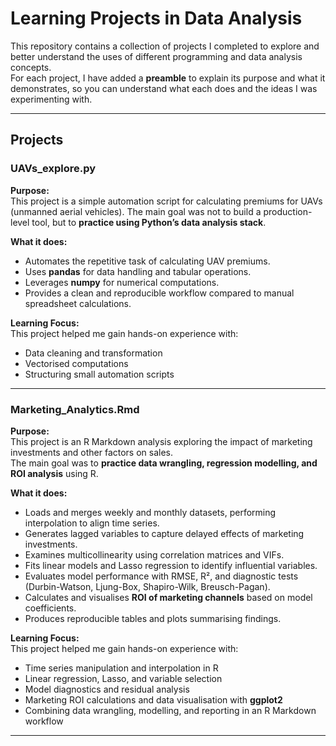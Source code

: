 # Learning Projects in Data Analysis

This repository contains a collection of projects I completed to explore and better understand the uses of different programming and data analysis concepts.  
For each project, I have added a **preamble** to explain its purpose and what it demonstrates, so you can understand what each does and the ideas I was experimenting with.

---

## Projects

### UAVs_explore.py
**Purpose:**  
This project is a simple automation script for calculating premiums for UAVs (unmanned aerial vehicles). The main goal was not to build a production-level tool, but to **practice using Python’s data analysis stack**.

**What it does:**  
- Automates the repetitive task of calculating UAV premiums.  
- Uses **pandas** for data handling and tabular operations.  
- Leverages **numpy** for numerical computations.  
- Provides a clean and reproducible workflow compared to manual spreadsheet calculations.

**Learning Focus:**  
This project helped me gain hands-on experience with:  
- Data cleaning and transformation  
- Vectorised computations  
- Structuring small automation scripts  

---

### Marketing_Analytics.Rmd
**Purpose:**  
This project is an R Markdown analysis exploring the impact of marketing investments and other factors on sales.  
The main goal was to **practice data wrangling, regression modelling, and ROI analysis** using R.

**What it does:**  
- Loads and merges weekly and monthly datasets, performing interpolation to align time series.  
- Generates lagged variables to capture delayed effects of marketing investments.  
- Examines multicollinearity using correlation matrices and VIFs.  
- Fits linear models and Lasso regression to identify influential variables.  
- Evaluates model performance with RMSE, R², and diagnostic tests (Durbin-Watson, Ljung-Box, Shapiro-Wilk, Breusch-Pagan).  
- Calculates and visualises **ROI of marketing channels** based on model coefficients.  
- Produces reproducible tables and plots summarising findings.

**Learning Focus:**  
This project helped me gain hands-on experience with:  
- Time series manipulation and interpolation in R  
- Linear regression, Lasso, and variable selection  
- Model diagnostics and residual analysis  
- Marketing ROI calculations and data visualisation with **ggplot2**  
- Combining data wrangling, modelling, and reporting in an R Markdown workflow  

---

